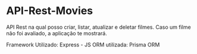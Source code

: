 # API-Rest-Movies
API Rest na qual posso criar, listar, atualizar e deletar filmes. Caso um filme não foi avaliado, a aplicação te mostrará.

Framework Utilizado: Express - JS
ORM utilizada: Prisma ORM
